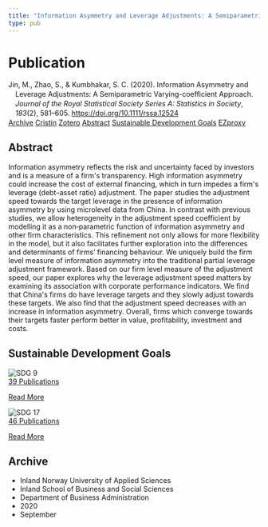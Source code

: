 ```yaml
---
title: "Information Asymmetry and Leverage Adjustments: A Semiparametric Varying-coefficient Approach"
type: pub
---
```

<h1>Publication</h1>
<article id="csl-bib-container-6PENHYBS" class="csl-bib-container">
  <div class="csl-bib-body" style="line-height: 1.35; padding-left: 1em; text-indent:-1em;">
  <div class="csl-entry">Jin, M., Zhao, S., &amp; Kumbhakar, S. C. (2020). Information Asymmetry and Leverage Adjustments: A Semiparametric Varying-coefficient Approach. <i>Journal of the Royal Statistical Society Series A: Statistics in Society</i>, <i>183</i>(2), 581&#x2013;605. <a href="https://doi.org/10.1111/rssa.12524">https://doi.org/10.1111/rssa.12524</a></div>
</div>
  <div class="csl-bib-buttons">
    <a href="#taxonomy-article-6PENHYBS" class="csl-bib-button">Archive</a>
    <a href="https://app.cristin.no/results/show.jsf?id=1828842" alt="Cristin URL" class="csl-bib-button">Cristin</a>
    <a href="http://zotero.org/groups/5022929/items/6PENHYBS" alt="Zotero URL" class="csl-bib-button">Zotero</a>
    <a href="#abstract-article-6PENHYBS" class="csl-bib-button">Abstract</a>
    <a href="#sdg-article-6PENHYBS" class="csl-bib-button">Sustainable Development Goals</a>
    <a href="http://ezproxy.inn.no/login?url=https://doi.org/10.1111/rssa.12524" class="csl-bib-button">EZproxy</a>
  </div>
  <div id="csl-bib-meta-container-6PENHYBS"></div>
</article>
<div id="csl-bib-meta-6PENHYBS" class="csl-bib-meta">
  <article id="abstract-article-6PENHYBS" class="abstract-article">
    <h1>Abstract</h1>
    Information asymmetry reflects the risk and uncertainty faced by investors and is a measure of a firm's transparency. High information asymmetry could increase the cost of external financing, which in turn impedes a firm's leverage (debt–asset ratio) adjustment. The paper studies the adjustment speed towards the target leverage in the presence of information asymmetry by using microlevel data from China. In contrast with previous studies, we allow heterogeneity in the adjustment speed coefficient by modelling it as a non‐parametric function of information asymmetry and other firm characteristics. This refinement not only allows for more flexibility in the model, but it also facilitates further exploration into the differences and determinants of firms’ financing behaviour. We uniquely build the firm level measure of information asymmetry into the traditional partial leverage adjustment framework. Based on our firm level measure of the adjustment speed, our paper explores why the leverage adjustment speed matters by examining its association with corporate performance indicators. We find that China's firms do have leverage targets and they slowly adjust towards these targets. We also find that the adjustment speed decreases with an increase in information asymmetry. Overall, firms which converge towards their targets faster perform better in value, profitability, investment and costs.
  </article>
  <article id="sdg-article-6PENHYBS" class="sdg-article">
    <h1>Sustainable Development Goals</h1>
    <div class="sdg-container"><div id="sdg9" class="sdg">
<img src="{{< params subfolder >}}images/sdg/sdg09_en.png" class="image" alt="SDG 9">
<div class="sdg-overlay">
<a href="{{< params subfolder >}}en/archive/?sdg=9#archive" class="sdg-publication-count"><span>39</span> Publications</a>
<p><a href="https://sdgs.un.org/goals/goal9" class="sdg-read-more">Read More</a></p>
</div>
</div> <div id="sdg17" class="sdg">
<img src="{{< params subfolder >}}images/sdg/sdg17_en.png" class="image" alt="SDG 17">
<div class="sdg-overlay">
<a href="{{< params subfolder >}}en/archive/?sdg=17#archive" class="sdg-publication-count"><span>46</span> Publications</a>
<p><a href="https://sdgs.un.org/goals/goal17" class="sdg-read-more">Read More</a></p>
</div>
</div></div>
  </article>
  <article id="taxonomy-article-6PENHYBS" class="taxonomy-article">
    <h1>Archive</h1>
    <ul>
      <li>Inland Norway University of Applied Sciences</li>
      <li>Inland School of Business and Social Sciences</li>
      <li>Department of Business Administration</li>
      <li>2020</li>
      <li>September</li>
    </ul>
  </article>
</div>

